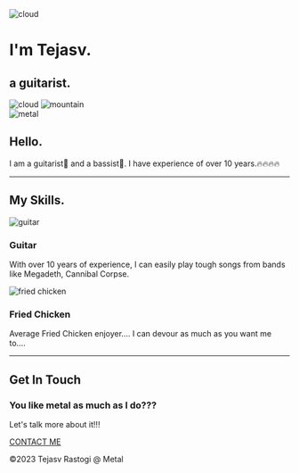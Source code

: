 <!DOCTYPE html>
<html lang="en">
<head>
  <meta charset="UTF-8">
<!--  <meta http-equiv="refresh" content="2"></meta>-->
  <link rel="stylesheet" href="css/styles.css">
  <link rel="icon" href="favicon.ico">
  <link rel="preconnect" href="https://fonts.googleapis.com">
  <link rel="preconnect" href="https://fonts.gstatic.com" crossorigin>
  <link href="https://fonts.googleapis.com/css2?family=Merriweather&family=Montserrat&family=Sacramento&display=swap" rel="stylesheet">
  <title>Tejasv Rastogi</title>
</head>
<body>
  <div class="top">
    <img class="top-cloud" src = "cloud.png" alt="cloud">
    <h1>I'm Tejasv.</h1>
    <h2>a <span class="gui">gui</span>tarist.</h2>
    <img class="bottom-cloud" src = "cloud.png" alt="cloud">
    <img src = "mountain.png" alt="mountain">
  </div>
  <div class="middle">
    <div class="profile">
      <img class="metal" src="kreator.jpg" alt="metal">
      <h2>Hello.</h2>
      <p class="intro">I am a guitarist🎸 and a bassist🎸. I have experience of over 10 years.🔥🔥🔥🔥</p>
    </div>
  <hr>
    <div class="skills">
      <h2>My Skills.</h2>
      <div class="skill-row">
        <img class="guitar" src="guitar.webp" alt="guitar"><br>
<!--        <img class="guitar" src="coolgtar.jpg" alt="guitar">-->
        <h3>Guitar</h3>
        <p>With over 10 years of experience, I can easily play tough songs from bands like Megadeth, Cannibal Corpse.</p>
      </div>
      <div class="skill-row">
        <img class="chicken" src="friedchicken.jpg" alt="fried chicken">
        <h3>Fried Chicken</h3>
        <p class="para">Average Fried Chicken enjoyer.... I can devour as much as you want me to....</p>
      </div>
    </div>
<hr>
    <div class="contact-me">
      <h2>Get In Touch</h2>
      <h3>You like metal as much as I do???</h3>
      <p class="contact-message">Let's talk more about it!!!</p>
      <a class="btn" href="mailto:tejras30@gmail.com">CONTACT ME</a>
      <!--      <img class="email-right" src="email.jpg" alt="email">-->
      <!--      <img class="email-left" src="email.jpg" alt="email">-->
    </div>
  </div>
  <div class="bottom">
    <p>©2023 Tejasv Rastogi @ Metal</p>
  </div>

</body>
</html>
